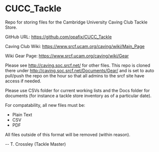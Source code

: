 # CUCC_Tackle
Repo for storing files for the Cambridge University Caving Club Tackle Store.

GitHub URL: https://github.com/opafix/CUCC_Tackle

Caving Club Wiki: https://www.srcf.ucam.org/caving/wiki/Main_Page

Wiki Gear Page: https://www.srcf.ucam.org/caving/wiki/Gear

Please see http://caving.soc.srcf.net/ for other files. This repo is cloned there under http://caving.soc.srcf.net/Documents/Gear/ and is set to auto pull/push the repo on the hour so that all admins to the srcf site have access if needed.

Please use CSVs folder for current working lists and the Docs folder for documents (for instance 
a tackle store inventory as of a particular date).

For compatability, all new files must be:
- Plain Text
- CSV
- PDF

All files outside of this format will be removed (within reason).

-- T. Crossley (Tackle Master)

